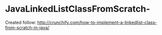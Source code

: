 # JavaLinkedListClassFromScratch-
Created follow: http://crunchify.com/how-to-implement-a-linkedlist-class-from-scratch-in-java/
